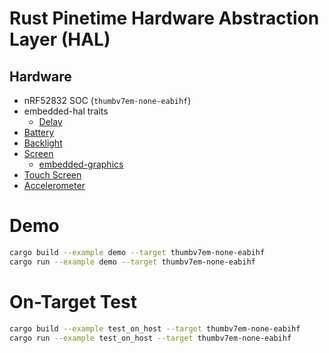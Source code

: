 Rust Pinetime Hardware Abstraction Layer (HAL)
================================================================================

Hardware
--------------------------------------------------------------------------------
* nRF52832 SOC (`thumbv7em-none-eabihf`)
* embedded-hal traits
    * [Delay](src/delay.rs)
* [Battery](src/battery.rs)
* [Backlight](src/backlight.rs)
* [Screen](https://crates.io/crates/st7789)
    * [embedded-graphics](https://crates.io/crates/embedded-graphics)
* [Touch Screen](https://crates.io/crates/cst816s)
* [Accelerometer](src/accelerometer.rs)

Demo
================================================================================
```sh
cargo build --example demo --target thumbv7em-none-eabihf
cargo run --example demo --target thumbv7em-none-eabihf
```



On-Target Test
================================================================================
```sh
cargo build --example test_on_host --target thumbv7em-none-eabihf
cargo run --example test_on_host --target thumbv7em-none-eabihf
```